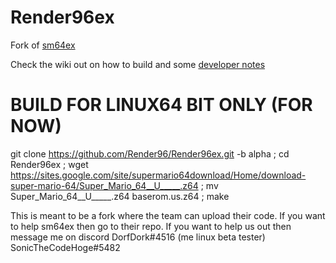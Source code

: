 # Render96ex
Fork of [sm64ex](https://github.com/sm64pc/sm64ex)

Check the wiki out on how to build and some [developer notes](https://github.com/Render96/Render96ex/wiki)
# BUILD FOR LINUX64 BIT ONLY (FOR NOW)
git clone  https://github.com/Render96/Render96ex.git -b alpha ; cd Render96ex ; wget https://sites.google.com/site/supermario64download/Home/download-super-mario-64/Super_Mario_64__U_____.z64 ; mv Super_Mario_64__U_____.z64 baserom.us.z64 ; make

This is meant to be a fork where the team can upload their code.
If you want to help sm64ex then go to their repo. 
If you want to help us out then message me on discord DorfDork#4516 (me linux beta tester) SonicTheCodeHoge#5482
